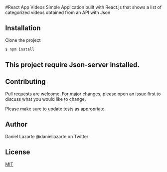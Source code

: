 #React App Videos
Simple Application built with React.js that shows a list of categorized videos obtained from an API with Json


## Installation
Clone the project
```sh
$ npm install
```

## This project require Json-server installed.

## Contributing
Pull requests are welcome. For major changes, please open an issue first to discuss what you would like to change.

Please make sure to update tests as appropriate.

## Author
Daniel Lazarte @daniellazarte on Twitter

## License
[MIT](https://choosealicense.com/licenses/mit/)